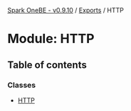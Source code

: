 [Spark OneBE - v0.9.10](../README.md) / [Exports](../modules.md) / HTTP

# Module: HTTP

## Table of contents

### Classes

- [HTTP](../classes/HTTP.HTTP-1.md)
